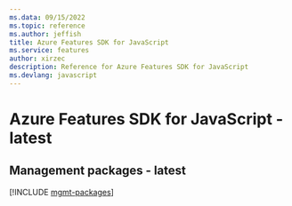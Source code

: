 ```yaml
---
ms.data: 09/15/2022
ms.topic: reference
ms.author: jeffish
title: Azure Features SDK for JavaScript
ms.service: features
author: xirzec
description: Reference for Azure Features SDK for JavaScript
ms.devlang: javascript
---
```

# Azure Features SDK for JavaScript - latest

## Management packages - latest
[!INCLUDE [mgmt-packages](features-mgmt-index.md)]
